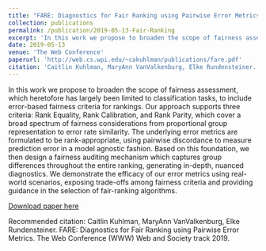 ```yaml
---
title: "FARE: Diagnostics for Fair Ranking using Pairwise Error Metrics"
collection: publications
permalink: /publication/2019-05-13-Fair-Ranking
excerpt: 'In this work we propose to broaden the scope of fairness assessment, which heretofore has largely been limited to classification tasks, to include error-based fairness criteria for rankings. Our approach supports three criteria: Rank Equality, Rank Calibration, and Rank Parity, which cover a broad spectrum of fairness considerations from proportional group representation to error rate similarity. The underlying error metrics are formulated to be rank-appropriate, using pairwise discordance to measure prediction error in a model agnostic fashion. Based on this foundation, we then design a fairness auditing mechanism which captures group differences throughout the entire ranking, generating in-depth, nuanced diagnostics. We demonstrate the efficacy of our error metrics using real-world scenarios, exposing trade-offs among fairness criteria and providing guidance in the selection of fair-ranking algorithms.'
date: 2019-05-13
venue: 'The Web Conference'
paperurl: 'http://web.cs.wpi.edu/~cakuhlman/publications/fare.pdf'
citation: 'Caitlin Kuhlman, MaryAnn VanValkenburg, Elke Rundensteiner. FARE: Diagnostics for Fair Ranking using Pairwise Error Metrics. The Web Conference (WWW) Web and Society track 2019.'
---
```

In this work we propose to broaden the scope of fairness assessment, which heretofore has largely been limited to classification tasks, to include error-based fairness criteria for rankings. Our approach supports three criteria: Rank Equality, Rank Calibration, and Rank Parity, which cover a broad spectrum of fairness considerations from proportional group representation to error rate similarity. The underlying error metrics are formulated to be rank-appropriate, using pairwise discordance to measure prediction error in a model agnostic fashion. Based on this foundation, we then design a fairness auditing mechanism which captures group differences throughout the entire ranking, generating in-depth, nuanced diagnostics. We demonstrate the efficacy of our error metrics using real-world scenarios, exposing trade-offs among fairness criteria and providing guidance in the selection of fair-ranking algorithms.

[Download paper here](http://web.cs.wpi.edu/~cakuhlman/publications/fare.pdf)

Recommended citation: Caitlin Kuhlman, MaryAnn VanValkenburg, Elke Rundensteiner. FARE: Diagnostics for Fair Ranking using Pairwise Error Metrics. The Web Conference (WWW) Web and Society track 2019.
